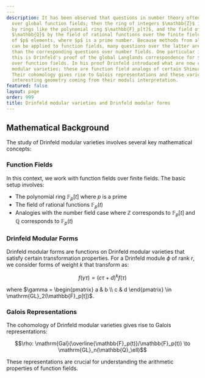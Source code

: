 ```yaml
---
---
description: It has been observed that questions in number theory often have analogs
  over global function fields; then the ring of integers $\mathbb{Z}$ is replaced
  by rings like the polynomial ring $\mathbb{F}_p[t]$, and the field of rational numbers
  $\mathbb{Q}$ by the field of rational functions over the finite field $\mathbb{F}_p$
  of $p$ elements, where $p$ is a prime number. Because methods from algebraic geometry
  can be applied to function fields, many questions over the latter are more tractable
  than the corresponding questions over number fields. One particular instance of
  this is Drinfeld's proof of the global Langlands correspondence for $\mathrm{GL}_2$
  over function fields. In his proof Drinfeld introduced what are now called Drinfeld
  modular varieties; these are function field analogs of certain Shimura varieties.
  Their cohomology gives rise to Galois representations and these varieties have an
  interesting geometry coming from their moduli interpretation.
featured: false
layout: page
order: 999
title: Drinfeld modular varieties and Drinfeld modular forms
---
```



## Mathematical Background

The study of Drinfeld modular varieties involves several key mathematical concepts:

### Function Fields
In this context, we work with function fields over finite fields. The basic setup involves:
- The polynomial ring $\mathbb{F}_p[t]$ where $p$ is a prime
- The field of rational functions $\mathbb{F}_p(t)$
- Analogies with the number field case where $\mathbb{Z}$ corresponds to $\mathbb{F}_p[t]$ and $\mathbb{Q}$ corresponds to $\mathbb{F}_p(t)$

### Drinfeld Modular Forms
Drinfeld modular forms are functions on Drinfeld modular varieties that satisfy certain transformation properties. For a Drinfeld module $\phi$ of rank $r$, we consider forms of weight $k$ that transform as:

$$f(\gamma \tau) = (c\tau + d)^k f(\tau)$$

where $\gamma = \begin{pmatrix} a & b \\ c & d \end{pmatrix} \in \mathrm{GL}_2(\mathbb{F}_p[t])$.

### Galois Representations
The cohomology of Drinfeld modular varieties gives rise to Galois representations:

$$\rho: \mathrm{Gal}(\overline{\mathbb{F}_p(t)}/\mathbb{F}_p(t)) \to \mathrm{GL}_n(\mathbb{Q}_\ell)$$

These representations are crucial for understanding the arithmetic properties of function fields.